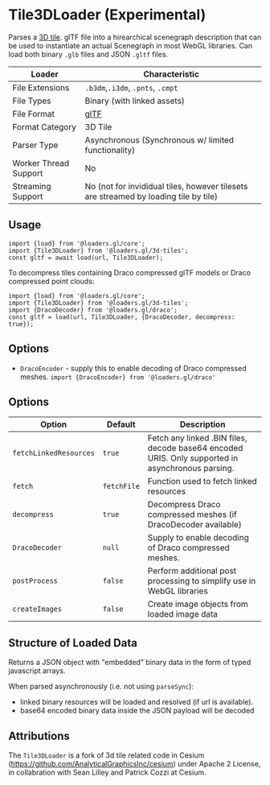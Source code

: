 # Tile3DLoader (Experimental)

Parses a [3D tile](https://github.com/AnalyticalGraphicsInc/3d-tiles). glTF file into a hirearchical scenegraph description that can be used to instantiate an actual Scenegraph in most WebGL libraries. Can load both binary `.glb` files and JSON `.gltf` files.

| Loader                | Characteristic                                                                                                 |
| --------------------- | -------------------------------------------------------------------------------------------------------------- |
| File Extensions       | `.b3dm`,`.i3dm`, `.pnts`, `.cmpt`                                                                              |
| File Types            | Binary (with linked assets)                                                                                    |
| File Format           | [glTF](https://github.com/AnalyticalGraphicsInc/3d-tiles/tree/master/specification#tile-format-specifications) |
| Format Category       | 3D Tile                                                                                                        |
| Parser Type           | Asynchronous (Synchronous w/ limited functionality)                                                            |
| Worker Thread Support | No                                                                                                             |
| Streaming Support     | No (not for invididual tiles, however tilesets are streamed by loading tile by tile)                           |

## Usage

```
import {load} from '@loaders.gl/core';
import {Tile3DLoader} from '@loaders.gl/3d-tiles';
const gltf = await load(url, Tile3DLoader);
```

To decompress tiles containing Draco compressed glTF models or Draco compressed point clouds:

```
import {load} from '@loaders.gl/core';
import {Tile3DLoader} from '@loaders.gl/3d-tiles';
import {DracoDecoder} from '@loaders.gl/draco';
const gltf = load(url, Tile3DLoader, {DracoDecoder, decompress: true});
```

## Options

- `DracoEncoder` - supply this to enable decoding of Draco compressed meshes. `import {DracoEncoder} from '@loaders.gl/draco'`

## Options

| Option                 | Default     | Description                                                                                      |
| ---------------------- | ----------- | ------------------------------------------------------------------------------------------------ |
| `fetchLinkedResources` | `true`      | Fetch any linked .BIN files, decode base64 encoded URIS. Only supported in asynchronous parsing. |
| `fetch`                | `fetchFile` | Function used to fetch linked resources                                                          |
| `decompress`           | `true`      | Decompress Draco compressed meshes (if DracoDecoder available)                                   |
| `DracoDecoder`         | `null`      | Supply to enable decoding of Draco compressed meshes.                                            |
| `postProcess`          | `false`     | Perform additional post processing to simplify use in WebGL libraries                            |
| `createImages`         | `false`     | Create image objects from loaded image data                                                      |

## Structure of Loaded Data

Returns a JSON object with "embedded" binary data in the form of typed javascript arrays.

When parsed asynchronously (i.e. not using `parseSync`):

- linked binary resources will be loaded and resolved (if url is available).
- base64 encoded binary data inside the JSON payload will be decoded

## Attributions

The `Tile3DLoader` is a fork of 3d tile related code in Cesium (https://github.com/AnalyticalGraphicsInc/cesium) under Apache 2 License, in collabration with Sean Lilley and Patrick Cozzi at Cesium.
